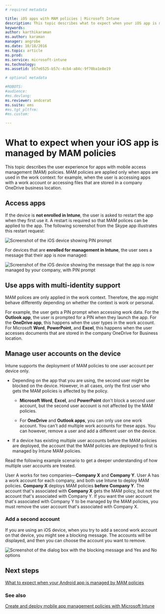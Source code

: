 ```yaml
---
# required metadata

title: iOS apps with MAM policies | Microsoft Intune
description: This topic describes what to expect when your iOS app is managed by mobile app management policies.
keywords:
author: karthikaramanms.author: karaman
manager: angrobe
ms.date: 10/18/2016
ms.topic: article
ms.prod:
ms.service: microsoft-intune
ms.technology:
ms.assetid: b57e6525-b57c-4cb4-a84c-9f70ba1e8e19

# optional metadata

#ROBOTS:
#audience:
#ms.devlang:
ms.reviewer: andcerat
ms.suite: ems
#ms.tgt_pltfrm:
#ms.custom:

---
```


# What to expect when your iOS app is managed by MAM policies
 This topic describes the user experience for apps with mobile access management (MAM) policies. MAM  policies are applied only when apps are used in the work context: for example, when the user is accessing apps with a work account or accessing files that are stored in a company OneDrive business location.

##  Access apps

If the device is **not enrolled in Intune**, the user is asked to restart the app when they first use it.  A restart is required so that MAM polices can be applied to the app. The following screenshot from the Skype app illustrates this restart request:


![Screenshot of the iOS device showing PIN prompt](../media/appmanagement/iOS_AppPINPrompt.png)

For devices that are **enrolled for management in Intune**, the user sees a message that their app is now managed:

![Screenshot of the iOS device showing the message that the app is now managed by your company, with PIN prompt](../media/appmanagement/ios-managed-devices-pin-prompt.png)

##  Use apps with multi-identity support

MAM polices are only applied in the work context. Therefore, the app might behave differently depending on whether the context is work or personal.

 For example, the user gets a PIN prompt when accessing work data. For the **Outlook app**, the user is prompted for a PIN when they launch the app. For the **OneDrive app**, this happens when the user types in the work account.  For Microsoft **Word**, **PowerPoint**, and **Excel**, this happens when the user accesses documents that are stored in the company OneDrive for Business location.

##  Manage user accounts on the device

Intune supports the deployment of MAM policies to  one user account per device only.

* Depending on the app that you are using, the second user might be blocked on the device. However, in all cases, only the first user who gets the MAM policies is affected by the policy.
  * **Microsoft Word**, **Excel**, and **PowerPoint** don't block a second user account, but the second user account is not affected by the MAM policies.  

  * For **OneDrive** and **Outlook apps**, you can only use one work account. You can't add multiple work accounts for these apps. You can however, remove a user and add a different user on the device.

* If a device has existing multiple user accounts before the MAM policies are deployed, the account that the MAM policies are deployed to first is managed by Intune MAM policies.


Read the following example scenario to get a deeper understanding of how multiple user accounts are treated.

User A works for two companies—**Company X** and **Company Y**. User A has a work account for each company, and both use Intune to deploy MAM policies. **Company X** deploys MAM policies **before** **Company Y**. The account that's associated with **Company X** gets the MAM policy, but not the account that's associated with Company Y. If you want the user account that's associated with Company Y to be managed by the MAM policies, you must remove the user account that's associated with Company X.

### Add a second account

If you are using an iOS device, when you try to add a second work account on that device, you might see a blocking message. The accounts will be displayed, and then you can choose the account you want to remove.

![Screenshot of the dialog box with the blocking message and Yes and No options](../media/AppManagement/iOS_SwitchUser.PNG)
## Next steps
[What to expect when your Android app is managed by MAM policies](user-experience-for-mam-enabled-android-apps-with-microsoft-intune.md)
### See also
[Create and deploy mobile app management policies with Microsoft Intune](create-and-deploy-mobile-app-management-policies-with-microsoft-intune.md)
